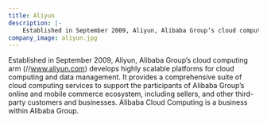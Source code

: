```yaml
---
title: Aliyun
description: |-
    Established in September 2009, Aliyun, Alibaba Group’s cloud computing arm (//www.aliyun.com) develops highly scalable platforms for cloud computing and data management.
company_image: aliyun.jpg
---
```

Established in September 2009, Aliyun, Alibaba Group’s cloud computing arm (//www.aliyun.com) develops highly scalable platforms for cloud computing and data management. It provides a comprehensive suite of cloud computing services to support the participants of Alibaba Group’s online and mobile commerce ecosystem, including sellers, and other third-party customers and businesses. Alibaba Cloud Computing is a business within Alibaba Group.